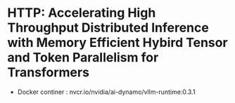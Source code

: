 # HTTP: Accelerating High Throughput Distributed Inference with Memory Efficient Hybird Tensor and Token Parallelism for Transformers

* Docker continer : nvcr.io/nvidia/ai-dynamo/vllm-runtime:0.3.1





